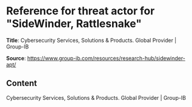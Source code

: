 # Reference for threat actor for "SideWinder, Rattlesnake"

**Title**: Cybersecurity Services, Solutions & Products. Global Provider | Group-IB

**Source**: https://www.group-ib.com/resources/research-hub/sidewinder-apt/

## Content






Cybersecurity Services, Solutions & Products. Global Provider | Group-IB
























